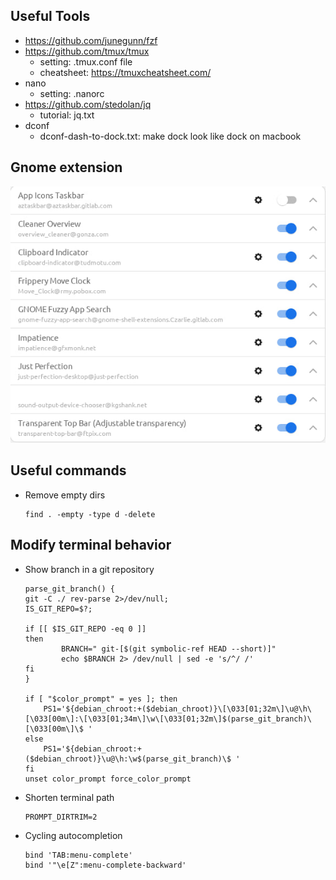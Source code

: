## Useful Tools
- https://github.com/junegunn/fzf
- https://github.com/tmux/tmux
    - setting: .tmux.conf file
    - cheatsheet: https://tmuxcheatsheet.com/
- nano
    - setting: .nanorc
- https://github.com/stedolan/jq
    - tutorial: jq.txt
- dconf
    - dconf-dash-to-dock.txt: make dock look like dock on macbook
## Gnome extension
![Gnome-Extension](gnome-extension.jpg)

## Useful commands

- Remove empty dirs
    ```
    find . -empty -type d -delete
    ```
## Modify terminal behavior
- Show branch in a git repository
    ```
    parse_git_branch() {
    git -C ./ rev-parse 2>/dev/null;
    IS_GIT_REPO=$?;

    if [[ $IS_GIT_REPO -eq 0 ]]
    then
            BRANCH=" git-[$(git symbolic-ref HEAD --short)]"
            echo $BRANCH 2> /dev/null | sed -e 's/^/ /'
    fi
    }

    if [ "$color_prompt" = yes ]; then
        PS1='${debian_chroot:+($debian_chroot)}\[\033[01;32m\]\u@\h\[\033[00m\]:\[\033[01;34m\]\w\[\033[01;32m\]$(parse_git_branch)\[\033[00m\]\$ '
    else
        PS1='${debian_chroot:+($debian_chroot)}\u@\h:\w$(parse_git_branch)\$ '
    fi
    unset color_prompt force_color_prompt
    ```

- Shorten terminal path
    ```
    PROMPT_DIRTRIM=2
    ```

- Cycling autocompletion 
    ```
    bind 'TAB:menu-complete'
    bind '"\e[Z":menu-complete-backward'
    ```